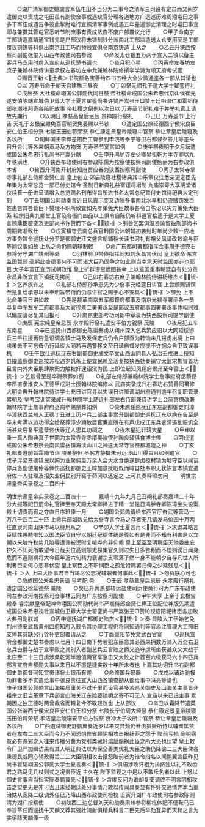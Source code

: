 <!-- { "loadSidebar": true } -->
　　○湖广清军御史姚虞言军伍屯田不当分为二事今之清军三司设有定员而又间岁遣御史以责成之屯田虽有副使佥事或遇缺官分理各道地方广远巡历难周矧屯田之事多干军伍或遇告争彼此掣肘难行宜照清军事例或遇五年差遣御史清理之时屯田事宜即与兼摄其管屯官悉听节制庶事有责成法自不废户部覆议允行
　　○甲子命南京工部铸造嘉靖通宝钱先是户部议将未铸制钱分派南北工部监造送太仓支用至是工部覆议铜锡等料俱出南京且工巧而物贱宜俱令南京铸造  上从之
　　○乙丑升狭西按察司副使张玺为山西布政使司右参政
　　○命发太仓银五万两于宣大二镇以备主客兵马支用时虏入宣府从巡抚楚书请也
　　○夜月犯心星
　　○丙寅命左春坊左庶子兼翰林院侍讲童承叙左春坊左中允兼翰林院修撰李学诗为顺天府考试官
　　○赐晋王新＜土典＞书院额名宝善给四书五经大全少微通鉴各一部从其请也
　　○以  万寿节命于朝天宫建醮三昼夜
　　○丁卯祭先师孔子遣大学士翟銮行礼
　　○戊辰祭  大社稷命翊国公郭勋代同日祭  帝社稷命成国公朱希忠代京山侯崔元遂安伯陈鏸宣城伯卫錞大学士夏言翟銮尚书许赞严嵩张王□赞王廷相温仁和霍韬侍郎张潮张邦奇各陪祀故事  帝社稷之祭例以次日以  万寿圣节祀礼难于并举礼官上请故先期行
　　○以明日  孝慈高皇后忌辰  景神殿行祭礼
　　○己巳  万寿圣节  上行告  天礼于玄极宝殿免百官朝贺免晏赐以节钞
　　○遣定国公徐延德西宁侯宋良臣安仁伯王桓分祭  七陵玉田伯蒋荣祭  恭仁康定景皇帝陵寝中官祭  恭让章皇后陵寝及各坟所
　　○朝鲜国王李怿差陪臣工曹参判申浣等泰宁等卫右都督歹答儿等差头目升合儿等各来朝贡马及方物贺  万寿圣节宴赏如例
　　○庚午祭夜明于夕月坛遣成国公朱希忠行礼尚书严嵩分献
　　○壬申升鸿胪寺左少卿吴祖乾为本寺卿以九年秩满也
　　○升狭西布政使司右参政陈儒为按察使按察司副使杨丽为右参政俱本省
　　○癸酉升河南开封府知府贾应眷为狭西按察司副使
　　○丙子太常寺掌寺事礼部左侍郎金赟仁言  皇上创立  郊庙陵寝社稷诸典其中乐章仪注悉亲更定臣先年集为太常总览一部已付史馆今  圣制日新典礼益富谨将增制  九庙崇雩大享明堂诸仪续葺一册进呈请增入总览赐名刊布得旨所进书名太常总纪暂付史馆待祀典大定刊刻
　　○丁丑翊国公郭勋奏言近日风霾示变又边陲多事南北水旱相仍盗贼窃发百姓患苦其咎皆臣下赞理不职所致宜如先年策免大臣故事各令自陈诏以灾异策免大臣系  祖宗旧典九卿堂上官及各衙门四品以上俱令自陈仍听科道官拾遗于是大学士夏言顾鼎臣翟銮及吏部尚书许赞而下各＜锍-釒＞引咎乞罢俱温旨谕留独刑部尚书周期雍准致仕
　　○戊寅镇守云南总兵官黔国公沐朝辅初袭封时年尚少敕一应地方事务暂令巡抚处分至是都御史汪文盛言朝辅稍长读书习礼有祖父风请改敕谕与臣等同议事如故  上从之命仍赐朝辅制敕
　　○命广东都司署都指挥佥事周于德充右参将分守湖广靖州等处
　　○羽林前卫带俸指挥同知刘永昌言伏闻  皇上欲命  东宫监国暂颐  圣躬此盛德事何不可而诸大臣乃固争之如此则当幸承天时监国亦非也耶且  太子年富正宜历试朝政惟  皇上折群谬思远图甚幸  上以监国重事朝廷自有处分责永昌非所宜言下镇抚司拷问
　　○己卯右春坊右庶子兼翰林院侍讲杨维杰＜锍-釒＞乞养疾许之
　　○礼部右侍郎孙承恩先为少詹事充经筵日讲官  上尝颁赐饼馔至是复给承恩以未奉明旨带衔而仍与讲官之赐于心不安具＜锍-釒＞辞免  上不允命兼官日讲如故
　　○先是裁革南京五军都督府都事及南京光禄寺署丞各一员寻复中军左军二府都事及大官珍羞二署署丞至是部议五府都事四署署丞事体相同难以偏废请尽复其旧报可
　　○升南京吏部考功司郎中章衮为狭西按察司提学副使
　　○庚辰  宪宗纯皇帝忌辰  永孝殿行祭礼遣安平伯方锐祭  茂陵
　　○夜月犯五车东南星
　　○辛巳巡抚山西都御史陈讲奏虏从朔州深入乞兵策应诏以大同延绥游兵三千往援再告急诏调各镇士马及发保定兵仍令户部亟为转饷未几报虏出境  上曰虏虽去不可忘备仍行延绥大同若再遇警移文至日迳自督发应援不许拥众自卫致误事机
　　○壬午致仕巡抚辽东右副都御史成文卒文山西山阴县人弘治壬戌进士授知县擢监察御史巡按苏松遇岁饥条上便宜民赖全活复按狭西劾奏镇守太监宋彬冒首功且言内外大臣朋肆欺罔力触权奸逮诏狱为民  上即位起知凤翔府累升至今官上＜锍-釒＞乞骸骨至是卒赐祭葬如例
　　○礼部左侍郎兼翰林院学士詹事府府丞蔡昂卒昂直隶淮安人正德甲戌进士授翰林院编修以  武庙实录成升右春坊右赞善同纂修大明会典升翰林院侍讲学士充日讲官寻以失误日讲降调湖州府通判逾年召复职管录  累朝及  皇考宝训实录成升翰林院学士随迁礼部左右侍郎兼侍讲学士会简宫僚改兼翰林院学士詹事府府丞病卒赐祭葬如例
　　○癸未原任巡抚辽东左副都御史刘漳卒漳狭西兰州人正德丁丑进士历户兵二部主事累升副都御史巡抚辽东以病在告至是卒未考满以边功得全给祭葬漳少頴敏居官廉直所在有声戊戌辽东兵变漳遏乱赈饥全活甚众后复平遗孽佟伏等辽人思其功祠之
　　○夜木星犯轩辕大星
　　○甲申以秉一真人陶典真子世同为太常寺寺丞壻吴浚侄孙陶良辅俱食博士俸
　　○丙戌遣成国公朱希忠祭云南风雷岳镇海渎山川之神遣太常寺官祭都城隍之神
　　○丁亥礼部奏遵前旨霜降节诣  陵亲祭但  圣躬方静摄未可远涉山川得旨且如例遣官
　　○戊子浮梁景德镇民以陶为业聚佣至万余人会大水食绝遂肆卤掠村镇为墟守臣以闻诏停兵备副使屠倬等俸饬巡抚都御史王暐加意抚戢既而暐自劾奉职无状陈言本镇宜遣府佐一人驻理及招失业佣民别开窑于茆冈以还定之  上可其奏释暐勿问
　　明世宗肃皇帝实录卷之二百四十


明世宗肃皇帝实录卷之二百四十一
　　嘉靖十九年九月己丑朔礼部奏嘉靖二十年分大报等祀日册命礼官捧至奉天殿太常卿捧进于精一堂是日鸿胪寺卿陈璋坐失设案殿上切责而宥之夺直日序班俸一月
　　○翊国公郭勋请给东西官厅奋武等营马一万八千四百二十匹  上命兵部如数兑给太仆寺言今马之存者无几请发马价四十万两往直隶河南山陕市马以待用从之
　　○辛卯大学士夏言再＜锍-釒＞求退其略言臣赋性愚戆唯知以国法臣节自守以朝廷纪纲体统是尊如有是非而不知有利害是以立朝以来触忤权势几陷辱遭谗被谤时复喧哗向非仰赖  皇上至圣至明察臣无他委曲庇护久不知死所敢望今日哉夫位高则怨尤易集官久则过失日多咎积而不悟则谤日闻身危而不避则祸将大今臣年近六旬精力衰谢宗支零落孑然一身不能朝夕自存凡世人所利者臣复何心恋慕伏望  皇上察臣之不职悯臣之孤危特赐罢归俾之少延残息＜锍-釒＞入  上曰大臣事君自当竭尽公忠况辅职者何事此＜锍-釒＞勿负朕心可也
　　○命成国公朱希忠告请  皇考配  帝
　　○壬辰  孝恭章皇后忌辰  永孝殿行祭礼遣定国公徐延德祭  景陵
　　○癸巳升两浙都转运盐使司运使黄行可为广东布政使司左参政河南按察司佥事林云同为广东按察司副使
　　○甲午大享  上帝于玄极宝殿奉  睿宗献皇帝配神命翊国公郭勋代尚书严嵩侍郎金赟仁俸正位配位神版先期遣成国公朱希忠视牲宣城伯卫錞大学士翟銮尚书严嵩张王□赞轮视诏陪祀诸臣各加敬大典用副朕诚
　　○丙申巡抚湖广都御史陆杰＜锍-釒＞奏  显陵大工伊始乞免荆州德安武昌黄州四府知府入觐令其协理工程仍将同知通判等官添注管理大工照旧支俸其员缺另行铨补吏部覆请从之
　　○丁酉重阳节免文武百官宴
　　○巡抚宣府佥都御史楚书奏虏以七月十四日南下势若犯东臣意其必西果拥数万骑入万全右卫总兵白爵与战于宣平败之其别入者副总兵云冒败之爵又追夺虏所卤获甚众又大战于北庄至二十三日虏涉桑乾河半渡值两官军急击又大败之计首百六级获马六十四匹兵部言宣府自都勋失事以来日以不振是捷实数十年所未者也  上嘉其功诏升书右副都御史爵都督同知赏赉诸将士银币有差
　　○命修国兵祭器
　　○戊戌以诸边驰报功罪者多不实遣给事中张良贵往宣大山西各镇查勘从都给事中冯亮等请也
　　○庚子翊国公郭勋言山海接居庸关不过千里而设官甚多若巡关御史及山海关主事皆非  祖宗之旧当革章下兵部言山海关辽东险要锁钥之寄不可无人  宣庙以来已设主事  累朝因之独正德时两曾裁省而輙复今不敢轻议也  上从部议
　　○辛丑以霜降节遣英国公张溶西宁侯宋良臣安仁伯王桓分祭  七陵长宁伯周大经祭  恭仁康定景皇帝陵寝玉田伯蒋荣祭  孝洁皇后陵寝安平伯方锐祭  衰冲太子坟所中官祭  恭让章皇后陵寝及各坟所
　　○广西道试御史舒鹏翼奏近岁以来灾异频仍丑虏猖獗所恃以辅翼匡赞者在左右二三大臣而今乃不闻恐惧修省顾阴相攻击报纤芥之怨于  陛前亏损  圣明窃意必有谗邪之人往来传播分曹为党引类藏奸潝訿煽祸此臣之所大恐也伏望  皇上敕令厂卫严加缉访果有其人明正典法以为保全善类优礼大臣之助仍降谕二三大臣俾各秉德畏威同心辅政得旨二三大臣阴相攻击报怨陛前者为谁令指名以闻鹏翼言臣昨见尚书霍韬翊国公郭勋大学士夏言奏＜锍-釒＞俱语涉攻讦相为排挤独以礼不敢齿君之路马见几杖则式之况贵臣近  主久在  陛下监观之中是以不敢斥名者以此  上怒以御史言事自当指实陈奏鹏翼先＜锍-釒＞含糊反问为谁却复支调终不明言阴相攻击之实更无是非可否且未经朝廷处分事情乃敢以传闻具奏显有怀奸交通情弊本当重治姑从宽降二级调外任已乃降山西布政使司检校  壬寅升湖广布政使司右参政陈则清为湖广按察使
　　○初陕西三边总督刘天和劾奏肃州参将柳栋体肥不便鞍马已奉旨革任而巡抚牛天麟又荐其强壮骑射俱精兵科言二臣先后举劾互异而天和之言为实诏降天麟俸一级
